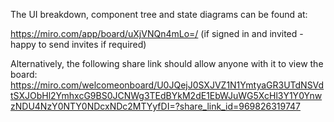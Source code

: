 The UI breakdown, component tree and state diagrams can be found at: 

https://miro.com/app/board/uXjVNQn4mLo=/ 
(if signed in and invited - happy to send invites if required)

Alternatively, the following share link should allow anyone with it to view the board: 
https://miro.com/welcomeonboard/U0JQejJ0SXJVZ1N1YmtyaGR3UTdNSVdtSXJObHl2YmhxcG9BS0JCNWg3TEdBYkM2dE1EbWJuWG5XcHl3Y1Y0YnwzNDU4NzY0NTY0NDcxNDc2MTYyfDI=?share_link_id=969826319747